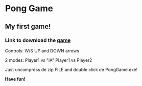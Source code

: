 
# Pong Game

## My first game!
### Link to download the [game](https://1ai-13.itch.io/pong-game)

Controls: 
  W/S 
  UP and DOWN arrows

2 modes: 
  Player1 vs "IA"
  Player1 vs Player2
  
Just uncompress de zip FILE and double click de PongGame.exe!

**Have fun!**
